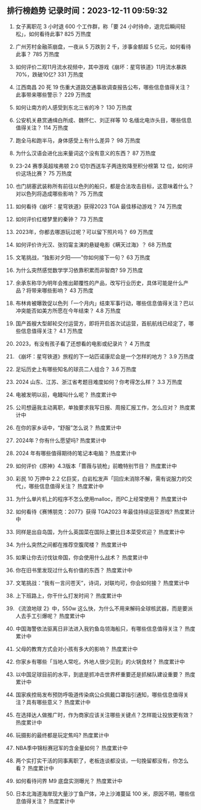 
## 排行榜趋势 记录时间：2023-12-11 09:59:32
  
  1. 女子离职花 3 小时退 600 个工作群，称「要 24 小时待命，退完后瞬间轻松」，如何看待此事? 825 万热度
    
  2. 广州芳村金融茶崩盘，一夜从 5 万跌到 2 千，涉事金额超 5 亿元，如何看待此事？ 785 万热度
    
  3. 如何评价二观11月流水视频中，其中游戏《崩坏：星穹铁道》11月流水暴跌70%，跌破10亿? 331 万热度
    
  4. 江西南昌 20 死 19 伤重大道路交通事故调查报告公布，哪些信息值得关注？此事带来哪些警示？ 229 万热度
    
  5. 如何让南方的人感受到东北三省的冷？ 130 万热度
    
  6. 公安机关悬赏通缉白所成、魏怀仁、刘正祥等 10 名缅北电诈头目，哪些信息值得关注？ 114 万热度
    
  7. 跑全马和跑半马，身体感受上有什么差异？ 98 万热度
    
  8. 为什么汉语会进化出来量词这个没有意义的东西？ 87 万热度
    
  9. 23-24 赛季英超埃弗顿 2:0 切尔西送车子两连败降至积分榜第 12 位，如何评价这场比赛？ 75 万热度
    
  10. 也门胡塞武装称所有前往以色列的船只，都是合法攻击目标，这意味着什么？对以色列将造成哪些影响？ 75 万热度
    
  11. 如何看待《崩坏：星穹铁道》获得2023 TGA 最佳移动游戏？ 74 万热度
    
  12. 如何评价红楼梦里的秦钟？ 73 万热度
    
  13. 2023年，你都去哪游玩过呢？可以留下照片吗？ 69 万热度
    
  14. 如何评价许光汉、张钧甯主演的悬疑电影《瞒天过海》？ 68 万热度
    
  15. 文笔挑战，“独影对夕阳——”你如何接下一句？ 63 万热度
    
  16. 为什么突然感觉数学学习依靠积累而非智商? 59 万热度
    
  17. 余承东称华为明年会推出颠覆性的产品，改写行业历史，具体可能是什么产品？将带来哪些影响？ 43 万热度
    
  18. 布林肯被曝敦促以色列「一个月内」结束军事行动，哪些信息值得关注？巴以冲突能否如美方所愿在今年结束？ 4.8 万热度
    
  19. 国产首艘大型邮轮交付运营方，即将开启首次试运营，首航航线已经定了，哪些信息值得关注？ 4.1 万热度
    
  20. 2023，有没有孩子看了还想看的电影或纪录片？ 4 万热度
    
  21. 《崩坏：星穹铁道》旅程的下一站匹诺康尼会是一个怎样的地方？ 3.9 万热度
    
  22. 足坛历史上有哪些知名的球员二人组合？ 3.6 万热度
    
  23. 2024 山东、江苏、浙江省考题目难度如何？你考得怎么样？ 3.3 万热度
    
  24. 电被发明以前，电鳗叫什么呢？ 热度累计中
    
  25. 公司想逼我主动离职，单独要求我写日报、周报汇报工作，怎么应对？ 热度累计中
    
  26. 在你的家乡话中，“舒服”怎么说？ 热度累计中
    
  27. 2024年？你有什么愿望吗? 热度累计中
    
  28. 2024 年有哪些值得期待的笔记本电脑？ 热度累计中
    
  29. 如何评价《原神》4.3版本「蔷薇与铳枪」前瞻特别节目？ 热度累计中
    
  30. 彩民 10 万押中 2.2 亿巨奖，白岩松发声「回应未消除不解，需有说服力的交代」，哪些信息值得关注？ 热度累计中
    
  31. 为什么单片机上的程序不怎么使用malloc，而PC上经常使用？ 热度累计中
    
  32. 如何看待《赛博朋克：2077》获得 TGA2023 年最佳持续运营游戏? 热度累计中
    
  33. 同样是出自岛国，为什么英国菜在国际上要比日本菜受欢迎？ 热度累计中
    
  34. 为什么突然之间都在推荐空腹爬楼？ 热度累计中
    
  35. 如果让你去讨伐钛帝国，你会使用什么战术？ 热度累计中
    
  36. 你在旧书里发现过什么有价值的东西？ 热度累计中
    
  37. 文笔挑战：“我有一言问苍天”，诗词，对联均可，你会如何接？ 热度累计中
    
  38. 上下班路上，你干什么打发时间？ 热度累计中
    
  39. 《流浪地球 2》中，550w 这么快，为什么不用来解码全球核武器，而是要派人去手工引爆呢？ 热度累计中
    
  40. 中国海警依法驱离日非法进入我钓鱼岛领海船只，有哪些信息值得关注？ 热度累计中
    
  41. 父母的教育方式会对小孩有多大的影响？ 热度累计中
    
  42. 你家乡有哪些「当地人常吃，外地人很少见到」的火锅食材？ 热度累计中
    
  43. 以中国足球目前的水平，到底是抓冲击世界杯重要还是抓梯队建设重要？ 热度累计中
    
  44. 国家疾控局发布预防呼吸道传染病公众佩戴口罩指引通知，哪些信息值得关注？具有哪些意义？ 热度累计中
    
  45. 在选择达人做推广时，作为商家应该关注哪些关键点？怎样能让投放更有效？ 热度累计中
    
  46. 玩摄影的最终都是玩定焦吗? 热度累计中
    
  47. NBA季中锦标赛冠军的含金量如何？ 热度累计中
    
  48. 两个实打实干活的同事离职了，老板连谈都没谈，一句挽留都没有，你怎么看？ 热度累计中
    
  49. 如何看待问界 M9 底盘实测曝光？ 热度累计中
    
  50. 日本北海道海岸现大量沙丁鱼尸体，冲上沙滩蔓延 100 米，原因不明，哪些信息值得关注？ 热度累计中
    